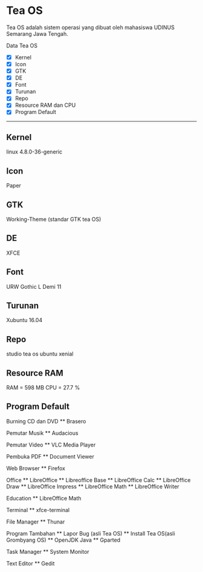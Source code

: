 # Tea OS

Tea OS adalah sistem operasi yang dibuat oleh mahasiswa UDINUS Semarang Jawa Tengah. 

Data Tea OS

- [x] Kernel			
- [x] Icon	 		
- [x] GTK				
- [x] DE
- [x] Font			
- [x] Turunan			
- [x] Repo 				
- [x] Resource RAM dan CPU
- [x] Program Default	

---

## Kernel
linux 4.8.0-36-generic

## Icon
Paper

## GTK 
Working-Theme (standar GTK tea OS)

## DE
XFCE

## Font 
URW Gothic L Demi 11

## Turunan
Xubuntu 16.04

## Repo
studio tea os
ubuntu xenial

## Resource RAM 
RAM = 598 MB
CPU  = 27.7 %

## Program Default
Burning CD dan DVD 
** Brasero

Pemutar Musik
** Audacious

Pemutar Video
** VLC Media Player

Pembuka PDF
** Document Viewer

Web Browser
** Firefox

Office 
** LibreOffice
** Libreoffice Base
** LibreOffice Calc
** LibreOffice Draw
** LibreOffice Impress
** LibreOffice Math
** LibreOffice Writer

Education
** LibreOffice Math

Terminal 
** xfce-terminal

File Manager
** Thunar

Program Tambahan
** Lapor Bug (asli Tea OS)
** Install Tea OS(asli Grombyang OS)
** OpenJDK Java
** Gparted

Task Manager
** System Monitor

Text Editor
** Gedit